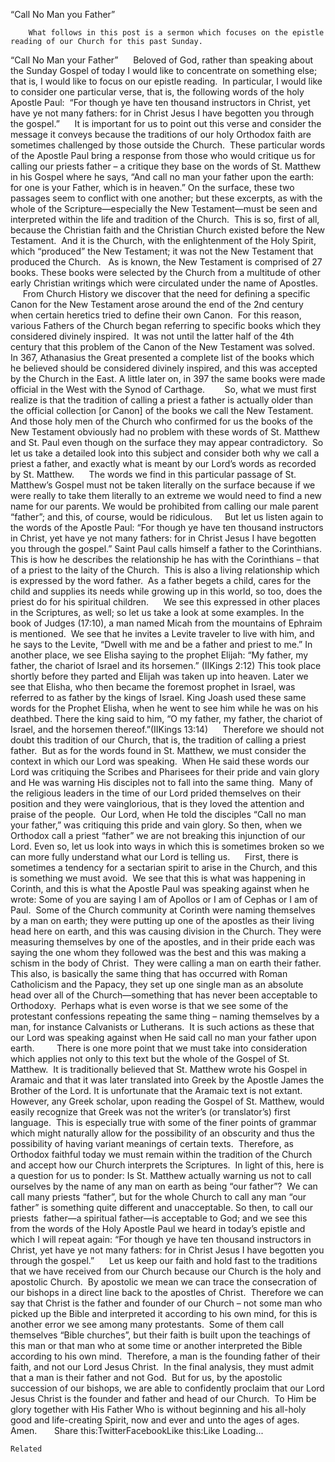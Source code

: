 “Call No Man you Father”

		What follows in this post is a sermon which focuses on the epistle reading of our Church for this past Sunday.     
“Call No Man your Father”
     Beloved of God, rather than speaking about the Sunday Gospel of today I would like to concentrate on something else; that is, I would like to focus on our epistle reading.  In particular, I would like to consider one particular verse, that is, the following words of the holy Apostle Paul:  “For though ye have ten thousand instructors in Christ, yet have ye not many fathers: for in Christ Jesus I have begotten you through the gospel.”
     It is important for us to point out this verse and consider the message it conveys because the traditions of our holy Orthodox faith are sometimes challenged by those outside the Church.  These particular words of the Apostle Paul bring a response from those who would critique us for calling our priests father – a critique they base on the words of St. Matthew in his Gospel where he says, “And call no man your father upon the earth: for one is your Father, which is in heaven.” On the surface, these two passages seem to conflict with one another; but these excerpts, as with the whole of the Scripture—especially the New Testament—must be seen and interpreted within the life and tradition of the Church.  This is so, first of all, because the Christian faith and the Christian Church existed before the New Testament.  And it is the Church, with the enlightenment of the Holy Spirit, which “produced” the New Testament; it was not the New Testament that produced the Church.   As is known, the New Testament is comprised of 27 books. These books were selected by the Church from a multitude of other early Christian writings which were circulated under the name of Apostles.  
     From Church History we discover that the need for defining a specific Canon for the New Testament arose around the end of the 2nd century when certain heretics tried to define their own Canon.  For this reason, various Fathers of the Church began referring to specific books which they considered divinely inspired.  It was not until the latter half of the 4th century that this problem of the Canon of the New Testament was solved.  In 367, Athanasius the Great presented a complete list of the books which he believed should be considered divinely inspired, and this was accepted by the Church in the East. A little later on, in 397 the same books were made official in the West with the Synod of Carthage. 
      So, what we must first realize is that the tradition of calling a priest a father is actually older than the official collection [or Canon] of the books we call the New Testament.  And those holy men of the Church who confirmed for us the books of the New Testament obviously had no problem with these words of St. Matthew and St. Paul even though on the surface they may appear contradictory.  So let us take a detailed look into this subject and consider both why we call a priest a father, and exactly what is meant by our Lord’s words as recorded by St. Matthew.
     The words we find in this particular passage of St. Matthew’s Gospel must not be taken literally on the surface because if we were really to take them literally to an extreme we would need to find a new name for our parents. We would be prohibited from calling our male parent “father”; and this, of course, would be ridiculous.
    But let us listen again to the words of the Apostle Paul: “For though ye have ten thousand instructors in Christ, yet have ye not many fathers: for in Christ Jesus I have begotten you through the gospel.” Saint Paul calls himself a father to the Corinthians.  This is how he describes the relationship he has with the Corinthians – that of a priest to the laity of the Church.  This is also a living relationship which is expressed by the word father.  As a father begets a child, cares for the child and supplies its needs while growing up in this world, so too, does the priest do for his spiritual children.
     We see this expressed in other places in the Scriptures, as well; so let us take a look at some examples. In the book of Judges (17:10), a man named Micah from the mountains of Ephraim is mentioned.  We see that he invites a Levite traveler to live with him, and he says to the Levite, “Dwell with me and be a father and priest to me.” In another place, we see Elisha saying to the prophet Elijah: “My father, my father, the chariot of Israel and its horsemen.” (IIKings 2:12) This took place shortly before they parted and Elijah was taken up into heaven. Later we see that Elisha, who then became the foremost prophet in Israel, was referred to as father by the kings of Israel. King Joash used these same words for the Prophet Elisha, when he went to see him while he was on his deathbed. There the king said to him, “O my father, my father, the chariot of Israel, and the horsemen thereof.”(IIKings 13:14)
     Therefore we should not doubt this tradition of our Church, that is, the tradition of calling a priest father.  But as for the words found in St. Matthew, we must consider the context in which our Lord was speaking.  When He said these words our Lord was critiquing the Scribes and Pharisees for their pride and vain glory and He was warning His disciples not to fall into the same thing.  Many of the religious leaders in the time of our Lord prided themselves on their position and they were vainglorious, that is they loved the attention and praise of the people.  Our Lord, when He told the disciples “Call no man your father,” was critiquing this pride and vain glory. So then, when we Orthodox call a priest “father” we are not breaking this injunction of our Lord. Even so, let us look into ways in which this is sometimes broken so we can more fully understand what our Lord is telling us.
     First, there is sometimes a tendency for a sectarian spirit to arise in the Church, and this is something we must avoid.  We see that this is what was happening in Corinth, and this is what the Apostle Paul was speaking against when he wrote: Some of you are saying I am of Apollos or I am of Cephas or I am of Paul.  Some of the Church community at Corinth were naming themselves by a man on earth; they were putting up one of the apostles as their living head here on earth, and this was causing division in the Church. They were measuring themselves by one of the apostles, and in their pride each was saying the one whom they followed was the best and this was making a schism in the body of Christ.  They were calling a man on earth their father. This also, is basically the same thing that has occurred with Roman Catholicism and the Papacy, they set up one single man as an absolute head over all of the Church—something that has never been acceptable to Orthodoxy.  Perhaps what is even worse is that we see some of the protestant confessions repeating the same thing – naming themselves by a man, for instance Calvanists or Lutherans.  It is such actions as these that our Lord was speaking against when He said call no man your father upon earth.   
     There is one more point that we must take into consideration which applies not only to this text but the whole of the Gospel of St. Matthew.  It is traditionally believed that St. Matthew wrote his Gospel in Aramaic and that it was later translated into Greek by the Apostle James the Brother of the Lord. It is unfortunate that the Aramaic text is not extant. However, any Greek scholar, upon reading the Gospel of St. Matthew, would easily recognize that Greek was not the writer’s (or translator’s) first language.  This is especially true with some of the finer points of grammar which might naturally allow for the possibility of an obscurity and thus the possibility of having variant meanings of certain texts.  Therefore, as Orthodox faithful today we must remain within the tradition of the Church and accept how our Church interprets the Scriptures.  In light of this, here is a question for us to ponder: Is St. Matthew actually warning us not to call ourselves by the name of any man on earth as being “our father”?  We can call many priests “father”, but for the whole Church to call any man “our father” is something quite different and unacceptable. So then, to call our priests  father—a spiritual father—is acceptable to God; and we see this from the words of the Holy Apostle Paul we heard in today’s epistle and which I will repeat again: “For though ye have ten thousand instructors in Christ, yet have ye not many fathers: for in Christ Jesus I have begotten you through the gospel.”
     Let us keep our faith and hold fast to the traditions that we have received from our Church because our Church is the holy and apostolic Church.  By apostolic we mean we can trace the consecration of our bishops in a direct line back to the apostles of Christ.  Therefore we can say that Christ is the father and founder of our Church – not some man who picked up the Bible and interpreted it according to his own mind, for this is another error we see among many protestants.  Some of them call themselves “Bible churches”, but their faith is built upon the teachings of this man or that man who at some time or another interpreted the Bible according to his own mind.  Therefore, a man is the founding father of their faith, and not our Lord Jesus Christ.  In the final analysis, they must admit that a man is their father and not God.  But for us, by the apostolic succession of our bishops, we are able to confidently proclaim that our Lord Jesus Christ is the founder and father and head of our Church.  To Him be glory together with His Father Who is without beginning and his all-holy good and life-creating Spirit, now and ever and unto the ages of ages.  Amen.    
 
Share this:TwitterFacebookLike this:Like Loading...

	Related
			